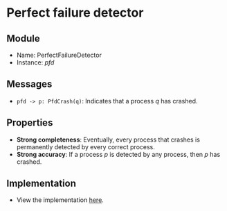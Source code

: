 # Perfect failure detector

## Module
 - Name: PerfectFailureDetector
 - Instance: _pfd_

## Messages
 - `pfd -> p: PfdCrash(q)`: Indicates that a process _q_ has crashed.

## Properties
 - **Strong completeness**: Eventually, every process that crashes is permanently detected by every correct process.
 - **Strong accuracy**: If a process _p_ is detected by any process, then _p_ has crashed.

## Implementation
 - View the implementation [here](./pfd.go).